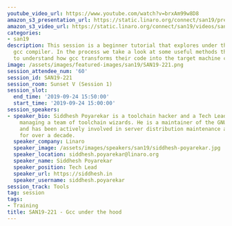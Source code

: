 ```yaml
---
youtube_video_url: https://www.youtube.com/watch?v=brxAm99w8D8
amazon_s3_presentation_url: https://static.linaro.org/connect/san19/presentations/san19-221.pdf
amazon_s3_video_url: https://static.linaro.org/connect/san19/videos/san19-221.mp4
categories:
- san19
description: This session is a beginner tutorial that explores under the hood of the
  gcc compiler. In the process we take a look at some useful methods that allow developers
  to understand how gcc transforms their code into the target machine code.
image: /assets/images/featured-images/san19/SAN19-221.png
session_attendee_num: '60'
session_id: SAN19-221
session_room: Sunset V (Session 1)
session_slot:
  end_time: '2019-09-24 15:50:00'
  start_time: '2019-09-24 15:00:00'
session_speakers:
- speaker_bio: Siddhesh Poyarekar is a toolchain hacker and a Tech Lead at Linaro,
    managing a team of toolchain wizards. He is a maintainer of the GNU C Library
    and has been actively involved in server distribution maintenance and performance
    for over a decade.
  speaker_company: Linaro
  speaker_image: /assets/images/speakers/san19/siddhesh-poyarekar.jpg
  speaker_location: siddhesh.poyarekar@linaro.org
  speaker_name: Siddhesh Poyarekar
  speaker_position: Tech Lead
  speaker_url: https://siddhesh.in
  speaker_username: siddhesh.poyarekar
session_track: Tools
tag: session
tags:
- Training
title: SAN19-221 - Gcc under the hood
---
```

